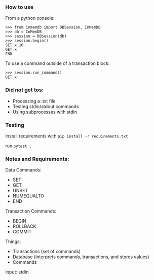 ### How to use
From a python console:
```
>>> from inmemdb import DBSession, InMemDB
>>> db = InMemDB
>>> session = DBSession(db)
>>> session.begin()
SET x 10
GET x
END
```

To use a command outside of a transaction block:
```
>>> session.run_command()
GET x
```

### Did not get tos:
- Processing a .txt file
- Testing stdin/stdout commands
- Using subprocesses with stdin

### Testing
Install requirements with `pip install -r requirements.txt`

run `pytest .`

### Notes and Requirements:

Data Commands:
- SET
- GET
- UNSET
- NUMEQUALTO
- END

Transaction Commands:
- BEGIN
- ROLLBACK
- COMMIT

Things:
- Transactions (set of commands)
- Database (interprets commands, transactions, and stores values)
- Commands

Input: stdin